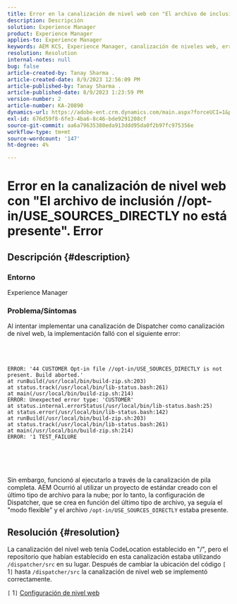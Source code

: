 ```yaml
---
title: Error en la canalización de nivel web con "El archivo de inclusión //opt-in/USE_SOURCES_DIRECTLY no está presente". Error
description: Descripción
solution: Experience Manager
product: Experience Manager
applies-to: Experience Manager
keywords: AEM KCS, Experience Manager, canalización de niveles web, error,
resolution: Resolution
internal-notes: null
bug: false
article-created-by: Tanay Sharma .
article-created-date: 8/9/2023 12:56:09 PM
article-published-by: Tanay Sharma .
article-published-date: 8/9/2023 1:23:59 PM
version-number: 2
article-number: KA-20890
dynamics-url: https://adobe-ent.crm.dynamics.com/main.aspx?forceUCI=1&pagetype=entityrecord&etn=knowledgearticle&id=21e60317-b436-ee11-bdf4-6045bd006268
exl-id: 676d59f8-6fe3-4ba6-8c46-bde9291208cf
source-git-commit: aa6a79635380eda913ddd95da0f2b97fc975356e
workflow-type: tm+mt
source-wordcount: '147'
ht-degree: 4%

---
```


# Error en la canalización de nivel web con &quot;El archivo de inclusión //opt-in/USE_SOURCES_DIRECTLY no está presente&quot;. Error

## Descripción {#description}


### Entorno

Experience Manager



### Problema/Síntomas

Al intentar implementar una canalización de Dispatcher como canalización de nivel web, la implementación falló con el siguiente error:
<br><br> <br><br>

```
ERROR: '44 CUSTOMER Opt-in file //opt-in/USE_SOURCES_DIRECTLY is not present. Build aborted.'
at runBuild(/usr/local/bin/build-zip.sh:203)
at status.track(/usr/local/bin/lib-status.bash:261)
at main(/usr/local/bin/build-zip.sh:214)
ERROR: Unexpected error type: 'CUSTOMER'
at status.internal.errorStatus(/usr/local/bin/lib-status.bash:25)
at status.error(/usr/local/bin/lib-status.bash:142)
at runBuild(/usr/local/bin/build-zip.sh:203)
at status.track(/usr/local/bin/lib-status.bash:261)
at main(/usr/local/bin/build-zip.sh:214)
ERROR: '1 TEST_FAILURE
```

<br><br> <br><br>
Sin embargo, funcionó al ejecutarlo a través de la canalización de pila completa.
AEM Ocurrió al utilizar un proyecto de estándar creado con el último tipo de archivo para la nube; por lo tanto, la configuración de Dispatcher, que se crea en función del último tipo de archivo, ya seguía el &quot;modo flexible&quot; y el archivo `/opt-in/USE_SOURCES_DIRECTLY` estaba presente.


## Resolución {#resolution}


La canalización del nivel web tenía CodeLocation establecido en &quot;/&quot;, pero el repositorio que habían establecido en esta canalización estaba utilizando `/dispatcher/src` en su lugar.
Después de cambiar la ubicación del código `[` 1`]`  hasta `/dispatcher/src` la canalización de nivel web se implementó correctamente.

`[` 1`]`  [Configuración de nivel web](https://experienceleague.adobe.com/docs/experience-manager-cloud-service/content/implementing/using-cloud-manager/cicd-pipelines/configuring-production-pipelines.html#web-tier-config)
